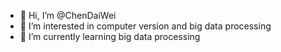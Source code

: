 - 👋 Hi, I’m @ChenDaiWei
- 👀 I’m interested in computer version and big data processing
- 🌱 I’m currently learning big data processing

<!---
dwOrigin/dwOrigin is a ✨ special ✨ repository because its `README.md` (this file) appears on your GitHub profile.
You can click the Preview link to take a look at your changes.
--->
